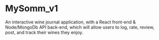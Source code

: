 # MySomm_v1
An interactive wine journal application, with a React front-end & Node/MongoDb API back-end, which will allow users to log, rate, review, post, and track their wines they enjoy. 



